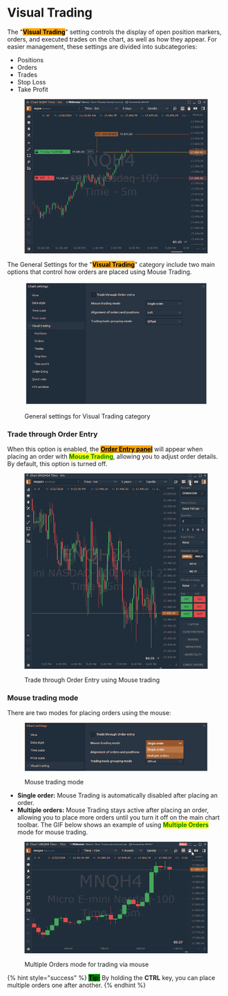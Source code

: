# Visual Trading

The "<mark style="background-color:orange;">**Visual Trading**</mark>" setting controls the display of open position markers, orders, and executed trades on the chart, as well as how they appear. For easier management, these settings are divided into subcategories:

* Positions
* Orders
* Trades
* Stop Loss
* Take Profit

<figure><img src="../../../.gitbook/assets/image (1) (1) (1) (1) (1) (1) (1).png" alt=""><figcaption></figcaption></figure>

The General Settings for the "<mark style="background-color:orange;">**Visual Trading**</mark>" category include two main options that control how orders are placed using Mouse Trading.

<figure><img src="../../../.gitbook/assets/clipboard-image-1727190063.png" alt=""><figcaption><p>General settings for Visual Trading category</p></figcaption></figure>

### **Trade through Order Entry**

When this option is enabled, the [<mark style="background-color:orange;">**Order Entry panel**</mark>](../../../trading-panels/order-entry/) will appear when placing an order with <mark style="color:green;">**Mouse Trading**</mark>, allowing you to adjust order details. By default, this option is turned off.

<figure><img src="../../../.gitbook/assets/Trade through order entry.gif" alt=""><figcaption><p>Trade through Order Entry using Mouse trading</p></figcaption></figure>

### **Mouse trading mode**

There are two modes for placing orders using the mouse:

<figure><img src="../../../.gitbook/assets/clipboard-image-1727191037.png" alt=""><figcaption><p>Mouse trading mode</p></figcaption></figure>

* **Single order:** Mouse Trading is automatically disabled after placing an order.
* **Multiple orders:** Mouse Trading stays active after placing an order, allowing you to place more orders until you turn it off on the main chart toolbar. The GIF below shows an example of using <mark style="color:green;">**Multiple Orders**</mark> mode for mouse trading.

<figure><img src="../../../.gitbook/assets/multiple orders mouse trading.gif" alt=""><figcaption><p>Multiple Orders mode for trading via mouse</p></figcaption></figure>

{% hint style="success" %}
<mark style="background-color:green;">**Tip:**</mark> By holding the **CTRL** key, you can place multiple orders one after another.
{% endhint %}

